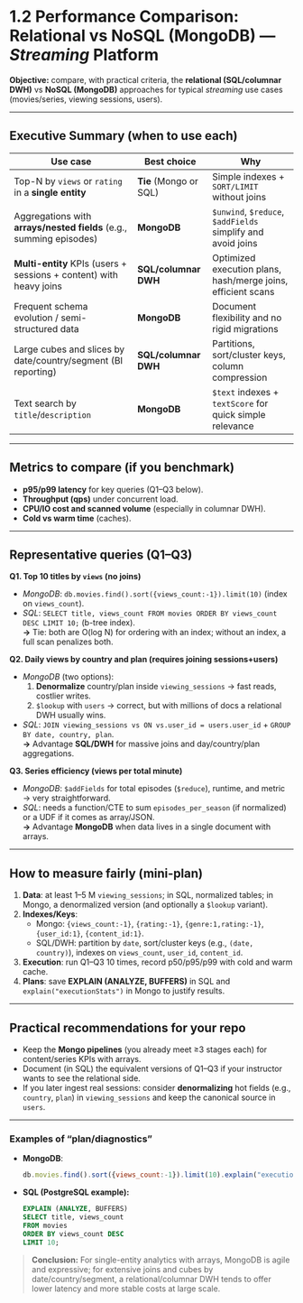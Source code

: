 # 1.2 Performance Comparison: Relational vs NoSQL (MongoDB) — *Streaming* Platform

**Objective:** compare, with practical criteria, the **relational (SQL/columnar DWH)** vs **NoSQL (MongoDB)** approaches for typical *streaming* use cases (movies/series, viewing sessions, users).

---

## Executive Summary (when to use each)

| Use case | Best choice | Why |
|---|---|---|
| Top-N by `views` or `rating` in a **single entity** | **Tie** (Mongo or SQL) | Simple indexes + `SORT/LIMIT` without joins |
| Aggregations with **arrays/nested fields** (e.g., summing episodes) | **MongoDB** | `$unwind`, `$reduce`, `$addFields` simplify and avoid joins |
| **Multi-entity** KPIs (users + sessions + content) with heavy joins | **SQL/columnar DWH** | Optimized execution plans, hash/merge joins, efficient scans |
| Frequent schema evolution / semi-structured data | **MongoDB** | Document flexibility and no rigid migrations |
| Large cubes and slices by date/country/segment (BI reporting) | **SQL/columnar DWH** | Partitions, sort/cluster keys, column compression |
| Text search by `title`/`description` | **MongoDB** | `$text` indexes + `textScore` for quick simple relevance |

---

## Metrics to compare (if you benchmark)
- **p95/p99 latency** for key queries (Q1–Q3 below).  
- **Throughput (qps)** under concurrent load.  
- **CPU/IO cost and scanned volume** (especially in columnar DWH).  
- **Cold vs warm time** (caches).

---

## Representative queries (Q1–Q3)

**Q1. Top 10 titles by `views` (no joins)**  
- *MongoDB*: `db.movies.find().sort({views_count:-1}).limit(10)` (index on `views_count`).  
- *SQL*: `SELECT title, views_count FROM movies ORDER BY views_count DESC LIMIT 10;` (b-tree index).  
**→** Tie: both are O(log N) for ordering with an index; without an index, a full scan penalizes both.

**Q2. Daily views by country and plan (requires joining sessions+users)**  
- *MongoDB* (two options):  
  1) **Denormalize** country/plan inside `viewing_sessions` → fast reads, costlier writes.  
  2) `$lookup` with `users` → correct, but with millions of docs a relational DWH usually wins.  
- *SQL*: `JOIN viewing_sessions vs ON vs.user_id = users.user_id` + `GROUP BY date, country, plan`.  
**→** Advantage **SQL/DWH** for massive joins and day/country/plan aggregations.

**Q3. Series efficiency (views per total minute)**  
- *MongoDB*: `$addFields` for total episodes (`$reduce`), runtime, and metric → very straightforward.  
- *SQL*: needs a function/CTE to sum `episodes_per_season` (if normalized) or a UDF if it comes as array/JSON.  
**→** Advantage **MongoDB** when data lives in a single document with arrays.

---

## How to measure fairly (mini-plan)
1. **Data**: at least 1–5 M `viewing_sessions`; in SQL, normalized tables; in Mongo, a denormalized version (and optionally a `$lookup` variant).  
2. **Indexes/Keys**:  
   - Mongo: `{views_count:-1}`, `{rating:-1}`, `{genre:1,rating:-1}`, `{user_id:1}`, `{content_id:1}`.  
   - SQL/DWH: partition by `date`, sort/cluster keys (e.g., `(date, country)`), indexes on `views_count`, `user_id`, `content_id`.  
3. **Execution**: run Q1–Q3 10 times, record p50/p95/p99 with cold and warm cache.  
4. **Plans**: save **EXPLAIN (ANALYZE, BUFFERS)** in SQL and `explain("executionStats")` in Mongo to justify results.

---

## Practical recommendations for your repo
- Keep the **Mongo pipelines** (you already meet ≥3 stages each) for content/series KPIs with arrays.  
- Document (in SQL) the equivalent versions of Q1–Q3 if your instructor wants to see the relational side.  
- If you later ingest real sessions: consider **denormalizing** hot fields (e.g., `country`, `plan`) in `viewing_sessions` and keep the canonical source in `users`.

---

### Examples of “plan/diagnostics”
- **MongoDB**:  
  ```js
  db.movies.find().sort({views_count:-1}).limit(10).explain("executionStats")
  ```
- **SQL (PostgreSQL example):**  
  ```sql
  EXPLAIN (ANALYZE, BUFFERS)
  SELECT title, views_count
  FROM movies
  ORDER BY views_count DESC
  LIMIT 10;
  ```

> **Conclusion:** For single-entity analytics with arrays, MongoDB is agile and expressive; for extensive joins and cubes by date/country/segment, a relational/columnar DWH tends to offer lower latency and more stable costs at large scale.
